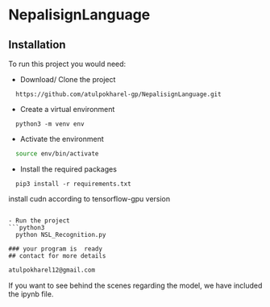 # NepalisignLanguage

## Installation

To run this project you would need:

- Download/ Clone the project

```git
  https://github.com/atulpokharel-gp/NepalisignLanguage.git
```

- Create a virtual environment

```python3
  python3 -m venv env
```

- Activate the environment
```bash
  source env/bin/activate
```

- Install the required packages

```python3
  pip3 install -r requirements.txt

``` 
 install cudn according to tensorflow-gpu version
```

- Run the project
```python3
  python NSL_Recognition.py

```
```
### your program is  ready
## contact for more details
```
```bash
atulpokharel12@gmail.com
```

If you want to see behind the scenes regarding the model, we have included the ipynb file.
